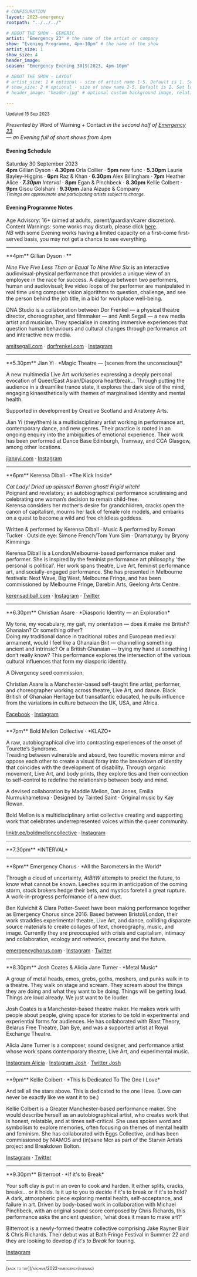 ```yaml
---
# CONFIGURATION
layout: 2023-emergency
rootpath: "../../../"

# ABOUT THE SHOW - GENERIC
artist: "Emergency 23" # the name of the artist or company
show: "Evening Programme, 4pm-10pm" # the name of the show
artist_size: 1
show_size: 4
header_image:  
season: "Emergency Evening 30|9|2023, 4pm-10pm"

# ABOUT THE SHOW - LAYOUT
# artist_size: 1 # optional - size of artist name 1-5. Default is 1. Set longer names to lower values
# show_size: 2 # optional - size of show name 2-5. Default is 2. Set longer names to lower values
# header_image: "header.jpg" # optional custom background image, relative to current page

---
```

<small>Updated 15 Sep 2023</small>     
        
*Presented by* Word of Warning *+* Contact *in the second half of [Emergency 23](/current/2023-emergency)<br>— an Evening full of short shows from 4pm*        
         
#### Evening Schedule         
Saturday 30 September 2023<br>**4pm** Gillian Dyson · **4.30pm** Orla Collier · **5pm** new func · **5.30pm** Laurie Bayley-Higgins · **6pm** Raz & Khan · **6.30pm** Alex Billingham · **7pm** Heather Alice · ***7.30pm** Interval* · **8pm** Egan & Pinchbeck · **8.30pm** Kellie Colbert · **9pm** Gisou Golshani · **9.30pm** Jana Aizupe & Company<br><small>*Timings are approximate and participating artists subject to change.*</small>         
         
#### Evening Programme Notes        
Age Advisory: 16+ (aimed at adults, parent/guardian/carer discretion).<br>Content Warnings: some works may disturb, please click [here](/warnings).<br>*NB* with some Evening works having a limited capacity on a first-come first-served basis, you may not get a chance to see everything.        
<hr>         
**4pm** Gillian Dyson · **
         
*Nine Five Five Less Than or Equal To Nine Nine Six* is an interactive audiovisual-physical performance that provides a unique view of an employee in the race for success. A dialogue between two performers, human and audiovisual; live video loops of the performer are manipulated in real time using computer vision algorithms to question, challenge, and see the person behind the job title, in a bid for workplace well-being.         
         
DNA Studio is a collaboration between Dor Frenkel — a physical theatre director, choreographer, and filmmaker — and Amit Segall — a new media artist and musician. They specialise in creating immersive experiences that question human behaviours and cultural changes through performance art and interactive new media.         
         
<a href="http://amitsegall.com" target="_blank">amitsegall.com</a> · <a href="https://dorfrenkel.com" target="_blank">dorfrenkel.com</a> · <a href="https://instagram.com/dnastudio.live" target="_blank">Instagram</a>         
<hr>          
**5.30pm** Jian Yi · *Magic Theatre — [scenes from the unconscious]*         
         
A new multimedia Live Art work/series expressing a deeply personal evocation of Queer/East Asian/Diaspora heartbreak… Through putting the audience in a dreamlike trance state, it explores the dark side of the mind, engaging kinaesthetically with themes of marginalised identity and mental health.         
         
Supported in development by Creative Scotland and Anatomy Arts.         
        
Jian Yi (they/them) is a multidisciplinary artist working in performance art, contemporary dance, and new genres. Their practice is rooted in an ongoing enquiry into the ambiguities of emotional experience. Their work has been performed at Dance Base Edinburgh, Tramway, and CCA Glasgow, among other locations.        
        
<a href="https://jianxyi.com" target="_blank">jianxyi.com</a> · <a href="https://instagram.com/jianx_yi" target="_blank">Instagram</a>         
<hr>          
**6pm** Kerensa Diball · *The Kick Inside*         
        
*Cat Lady! Dried up spinster! Barren ghost! Frigid witch!*<br>Poignant and revelatory; an autobiographical performance scrutinising and celebrating one woman’s decision to remain child-free.<br>Kerensa considers her mother’s desire for grandchildren, cracks open the canon of capitalism, mourns her lack of female role models, and embarks on a quest to become a wild and free childless goddess.         
         
Written & performed by Kerensa Diball · Music & performed by Roman Tucker · Outside eye: Simone French/Tom Yum Sim · Dramaturgy by Bryony Kimmings         
         
Kerensa Diball is a London/Melbourne-based performance maker and performer. She is inspired by the feminist performance art philosophy 'the personal is political'. Her work spans theatre, Live Art, feminist performance art, and socially-engaged performance. She has presented in Melbourne festivals: Next Wave, Big West, Melbourne Fringe, and has been commissioned by Melbourne Fringe, Darebin Arts, Geelong Arts Centre.        
                 
<a href="https://kerensadiball.com" target="_blank">kerensadiball.com</a> · <a href="https://instagram.com/kerensa_diball" target="_blank">Instagram</a> · <a href="https://twitter.com/KerensaDiball" target="_blank">Twitter</a>         
<hr>          
**6.30pm** Christian Asare · *Diasporic Identity — an Exploration*         
        
My tone, my vocabulary, my gait, my orientation — does it make me British? Ghanaian? Or something other?<br>Doing my traditional dance in traditional robes and European medieval armament, would I feel like a Ghanaian Brit — channelling something ancient and intrinsic? Or a British Ghanaian — trying my hand at something I don’t really know? This performance explores the intersection of the various cultural influences that form my diasporic identity.         
         
A Divergency seed commission.         
        
Christian Asare is a Manchester-based self-taught fine artist, performer, and choreographer working across theatre, Live Art, and dance. Black British of Ghanaian Heritage but transatlantic educated, he pulls influence from the variations in culture between the UK, USA, and Africa.          
          
<a href="https://facebook.com/ChristianAsare2016" target="_blank">Facebook</a> · <a href="https://instagram.com/xtianasare" target="_blank">Instagram</a>         
<hr>          
**7pm** Bold Mellon Collective · *KLAZO*        
        
A raw, autobiographical dive into contrasting experiences of the onset of Tourette’s Syndrome.<br>Treading between vulnerable and absurd, two tourettic movers mirror and oppose each other to create a visual foray into the breakdown of identity that coincides with the development of disability. Through organic movement, Live Art, and body prints, they explore tics and their connection to self-control to redefine the relationship between body and mind.         
         
A devised collaboration by Maddie Mellon, Dan Jones, Emilia Nurmukhametova · Designed by Tainted Saint · Original music by Kay Rowan.         
         
Bold Mellon is a multidisciplinary artist collective creating and supporting work that celebrates underrepresented voices within the queer community.         
         
<a href="https://linktr.ee/boldmelloncollective" target="_blank">linktr.ee/boldmelloncollective</a> · <a href="https://instagram.com/boldmelloncollective" target="_blank">Instagram</a>         
<hr>          
**7.30pm** *INTERVAL*        
<hr>          
**8pm** Emergency Chorus · *All the Barometers in the World*         
         
Through a cloud of uncertainty, *AtBitW* attempts to predict the future, to know what cannot be known. Leeches squirm in anticipation of the coming storm, stock brokers hedge their bets, and mystics foretell a great rupture.<br>A work-in-progress performance of a new duet.         
         
Ben Kulvichit & Clara Potter-Sweet have been making performance together as Emergency Chorus since 2016. Based between Bristol/London, their work straddles experimental theatre, Live Art, and dance, colliding disparate source materials to create collages of text, choreography, music, and image. Currently they are preoccupied with crisis and capitalism, intimacy and collaboration, ecology and networks, precarity and the future.          
         
<a href="https://emergencychorus.com" target="_blank">emergencychorus.com</a> · <a href="https://instagram.com/emergencychorus" target="_blank">Instagram</a> · <a href="https://twitter.com/emergencychorus" target="_blank">Twitter</a>         
<hr>          
**8.30pm** Josh Coates & Alicia Jane Turner · *Metal Music*        
        
A group of metal heads, emos, grebs, goths, moshers, and punks walk in to a theatre. They walk on stage and scream. They scream about the things they are doing and what they want to be doing. Things will be getting loud. Things are loud already. We just want to be louder.        
         
Josh Coates is a Manchester-based theatre maker. He makes work with people about people, giving space for stories to be told in experimental and experiential forms for audiences. He has collaborated with Blast Theory, Belarus Free Theatre, Dan Bye, and was a supported artist at Royal Exchange Theatre.         
         
Alicia Jane Turner is a composer, sound designer, and performance artist whose work spans contemporary theatre, Live Art, and experimental music.         
        
<a href="https://instagram.com/aliciajaneturner" target="_blank">Instagram Alicia</a> · <a href="https://instagram.com/j_jcoates" target="_blank">Instagram Josh</a> · <a href="https://twitter.com/J_JCoates" target="_blank">Twitter Josh</a>         
<hr>          
**9pm** Kellie Colbert · *This Is Dedicated To The One I Love*        
         
And tell all the stars above. This is dedicated to the one I love. (Love can never be exactly like we want it to be.)         
         
Kellie Colbert  is a Greater Manchester-based performance maker. She would describe herself as an autobiographical artist, who creates work that is honest, relatable, and at times self-critical. She uses spoken word and symbolism to explore memories, often focusing on themes of mental health and feminism. She has collaborated with Eggs Collective, and has  been commissioned by NIAMOS and (in)sane Mcr as part of the Starvin Artists project and Breakdown Bolton.         
         
<a href="https://instagram.com/kellie.colbert.theatre" target="_blank">Instagram</a> · <a href="https://twitter.com/imKellieColbert" target="_blank">Twitter</a>          
<hr>          
**9.30pm** Bitterroot · *If it's to Break*         
         
Your soft clay is put in an oven to cook and harden. It either splits, cracks, breaks… or it holds. Is it up to you to decide if it's to break or if it's to hold?<br>A dark, atmospheric piece exploring mental health, self-acceptance, and failure in art. Driven by body-based work in collaboration with Michael Pinchbeck, with an original sound score composed by Chris Richards, this performance asks the ancient question, ‘what does it mean to make art?’         
         
Bitterroot is a newly-formed theatre collective comprising Jake Rayner Blair & Chris Richards. Their debut was at Bath Fringe Festival in Summer 22 and they are looking to develop *If it's to Break* for touring.        
        
<a href="https://instagram.com/jake.rb.art" target="_blank">Instagram</a>         
<hr>         
<small><span style='font-variant: small-caps'>[back to top](/archive/2022-emergency/evening)</span></small>
